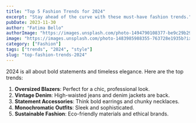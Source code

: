 ```yaml
---
title: "Top 5 Fashion Trends for 2024"
excerpt: "Stay ahead of the curve with these must-have fashion trends."
pubDate: 2023-11-30
author: "Fatima Bello"
authorImage: "https://images.unsplash.com/photo-1494790108377-be9c29b29330?ixlib=rb-1.2.1&auto=format&fit=crop&w=500&q=60"
image: "https://images.unsplash.com/photo-1483985988355-763728e1935b?ixlib=rb-1.2.1&auto=format&fit=crop&w=500&q=60"
category: ["Fashion"]
tags: ["trends", "2024", "style"]
slug: "top-fashion-trends-2024"
---
```


2024 is all about bold statements and timeless elegance. Here are the top trends:

1. **Oversized Blazers**: Perfect for a chic, professional look.
2. **Vintage Denim**: High-waisted jeans and denim jackets are back.
3. **Statement Accessories**: Think bold earrings and chunky necklaces.
4. **Monochromatic Outfits**: Sleek and sophisticated.
5. **Sustainable Fashion**: Eco-friendly materials and ethical brands.
